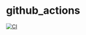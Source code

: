 # github_actions

[![CI](https://github.com/dimtsap/github_actions/actions/workflows/main.yml/badge.svg)](https://github.com/dimtsap/github_actions/actions/workflows/main.yml)
